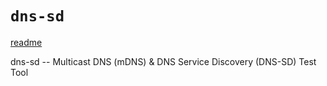 # `dns-sd`

[readme](https://developer.apple.com/legacy/library/documentation/Darwin/Reference/ManPages/man1/dns-sd.1.html)

dns-sd -- Multicast DNS (mDNS) & DNS Service Discovery (DNS-SD) Test Tool
